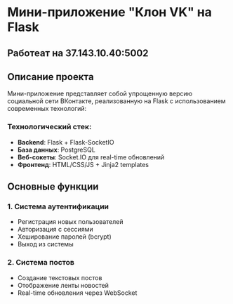 # Мини-приложение "Клон VK" на Flask
## Работеат на 37.143.10.40:5002

## Описание проекта

Мини-приложение представляет собой упрощенную версию социальной сети ВКонтакте, реализованную на Flask с использованием современных технологий:

### Технологический стек:
- **Backend**: Flask + Flask-SocketIO
- **База данных**: PostgreSQL
- **Веб-сокеты**: Socket.IO для real-time обновлений
- **Фронтенд**: HTML/CSS/JS + Jinja2 templates

## Основные функции

### 1. Система аутентификации
- Регистрация новых пользователей
- Авторизация с сессиями
- Хеширование паролей (bcrypt)
- Выход из системы

### 2. Система постов
- Создание текстовых постов
- Отображение ленты новостей
- Real-time обновления через WebSocket
